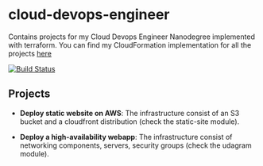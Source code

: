 # cloud-devops-engineer

Contains projects for my Cloud Devops Engineer Nanodegree implemented with terraform. You can find my CloudFormation implementation for all the projects [here](https://github.com/dikaeinstein/cloud-devops-engineer-cloudformation)

[![Build Status](https://travis-ci.com/dikaeinstein/cloud-devops-engineer.svg?branch=master)](https://travis-ci.com/dikaeinstein/cloud-devops-engineer)

## Projects

- **Deploy static website on AWS**: The infrastructure consist of an S3 bucket and a cloudfront distribution (check the static-site module).

- **Deploy a high-availability webapp**: The infrastructure consist of networking components, servers, security groups (check the udagram module).
